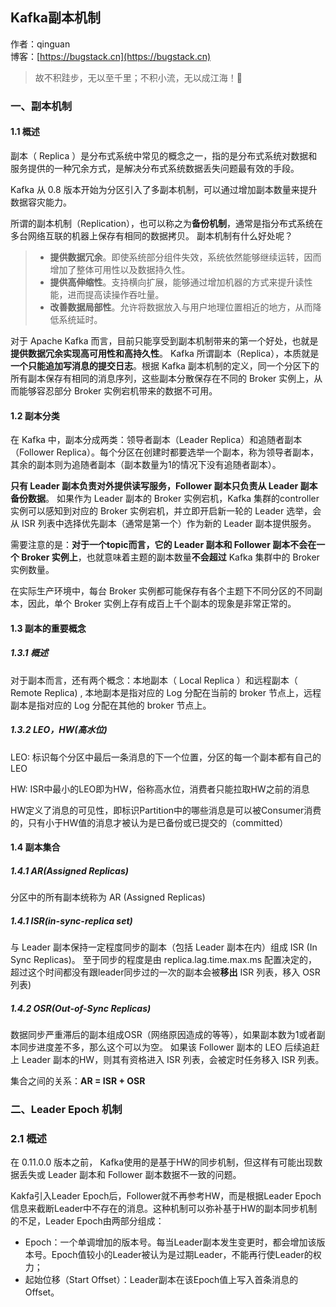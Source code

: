 ## Kafka副本机制

作者：qinguan
<br/>博客：[https://bugstack.cn](https://bugstack.cn)

> 故不积跬步，无以至千里；不积小流，无以成江海！🌻

### 一、副本机制

#### 1.1 概述

副本（ Replica ）是分布式系统中常见的概念之一，指的是分布式系统对数据和服务提供的一种冗余方式，是解决分布式系统数据丢失问题最有效的手段。

Kafka 从 0.8 版本开始为分区引入了多副本机制，可以通过增加副本数量来提升数据容灾能力。

所谓的副本机制（Replication），也可以称之为**备份机制**，通常是指分布式系统在多台网络互联的机器上保存有相同的数据拷贝。
副本机制有什么好处呢？
>- **提供数据冗余**。即使系统部分组件失效，系统依然能够继续运转，因而增加了整体可用性以及数据持久性。
>- **提供高伸缩性**。支持横向扩展，能够通过增加机器的方式来提升读性能，进而提高读操作吞吐量。
>- **改善数据局部性**。允许将数据放入与用户地理位置相近的地方，从而降低系统延时。

对于 Apache Kafka 而言，目前只能享受到副本机制带来的第一个好处，也就是**提供数据冗余实现高可用性和高持久性**。
Kafka 所谓副本（Replica），本质就是**一个只能追加写消息的提交日志**。根据 Kafka 副本机制的定义，同一个分区下的所有副本保存有相同的消息序列，这些副本分散保存在不同的 Broker 实例上，从而能够容忍部分 Broker 实例宕机带来的数据不可用。

#### 1.2 副本分类

在 Kafka 中，副本分成两类：领导者副本（Leader Replica）和追随者副本（Follower Replica）。每个分区在创建时都要选举一个副本，称为领导者副本，其余的副本则为追随者副本（副本数量为1的情况下没有追随者副本）。

**只有 Leader 副本负责对外提供读写服务，Follower 副本只负责从 Leader 副本备份数据**。
如果作为 Leader 副本的 Broker 实例宕机，Kafka 集群的controller实例可以感知到对应的 Broker 实例宕机，并立即开启新一轮的 Leader 选举，会从 ISR 列表中选择优先副本（通常是第一个）作为新的 Leader 副本提供服务。

需要注意的是：**对于一个topic而言，它的 Leader 副本和 Follower 副本不会在一个 Broker 实例上**，也就意味着主题的副本数量**不会超过** Kafka 集群中的 Broker 实例数量。

在实际生产环境中，每台 Broker 实例都可能保存有各个主题下不同分区的不同副本，因此，单个 Broker 实例上存有成百上千个副本的现象是非常正常的。

#### 1.3 副本的重要概念

##### 1.3.1 概述
对于副本而言，还有两个概念：本地副本（ Local Replica ）和远程副本（ Remote Replica) , 本地副本是指对应的 Log 分配在当前的 broker 节点上，远程副本是指对应的 Log 分配在其他的 broker 节点上。

##### 1.3.2 LEO，HW(高水位)

LEO: 标识每个分区中最后一条消息的下一个位置，分区的每一个副本都有自己的LEO

HW: ISR中最小的LEO即为HW，俗称高水位，消费者只能拉取HW之前的消息

HW定义了消息的可见性，即标识Partition中的哪些消息是可以被Consumer消费的，只有小于HW值的消息才被认为是已备份或已提交的（committed）


#### 1.4 副本集合

##### 1.4.1 AR(Assigned Replicas)
分区中的所有副本统称为 AR (Assigned Replicas)
##### 1.4.1 ISR(in-sync-replica set)
与 Leader 副本保持一定程度同步的副本（包括 Leader 副本在内）组成 ISR (In Sync Replicas)。
至于同步的程度是由 replica.lag.time.max.ms 配置决定的，超过这个时间都没有跟leader同步过的一次的副本会被**移出** ISR 列表，移入 OSR 列表)

##### 1.4.2 OSR(Out-of-Sync Replicas)
数据同步严重滞后的副本组成OSR（网络原因造成的等等），如果副本数为1或者副本同步进度差不多，那么这个可以为空。
如果该 Follower 副本的 LEO 后续追赶上 Leader 副本的HW，则其有资格进入 ISR 列表，会被定时任务移入 ISR 列表。

集合之间的关系：**AR = ISR + OSR**

### 二、Leader Epoch 机制

### 2.1 概述

在 0.11.0.0 版本之前， Kafka使用的是基于HW的同步机制，但这样有可能出现数据丢失或 Leader 副本和 Follower 副本数据不一致的问题。

Kakfa引入Leader Epoch后，Follower就不再参考HW，而是根据Leader Epoch信息来截断Leader中不存在的消息。这种机制可以弥补基于HW的副本同步机制的不足，Leader Epoch由两部分组成：

- Epoch：一个单调增加的版本号。每当Leader副本发生变更时，都会增加该版本号。Epoch值较小的Leader被认为是过期Leader，不能再行使Leader的权力；
- 起始位移（Start Offset）：Leader副本在该Epoch值上写入首条消息的Offset。















































